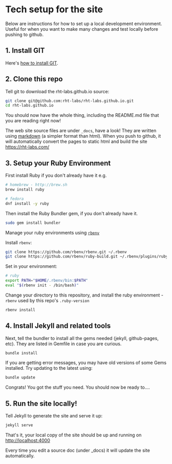 # Tech setup for the site

Below are instructions for how to set up a local development environment. Useful for when you want to make many changes and test locally before pushing to github.

## 1. Install GIT

Here's [how to install GIT](http://git-scm.com/book/en/v2/Getting-Started-Installing-Git).

## 2. Clone this repo

Tell git to download the rht-labs.github.io source:

```bash
git clone git@github.com:rht-labs/rht-labs.github.io.git
cd rht-labs.github.io
```

You should now have the whole thing, including the README.md file that you are reading right now!

The web site source files are under `_docs`, have a look! They are written using [markdown](https://guides.github.com/features/mastering-markdown/) (a simpler format than html). When you push to github, it will automatically convert the pages to static html and build the site https://rht-labs.com/

## 3. Setup your Ruby Environment

First install Ruby if you don't already have it e.g.

```bash
# homebrew - http://brew.sh
brew install ruby

# fedora
dnf install -y ruby
```

Then install the Ruby Bundler gem, if you don't already have it.

```bash
sudo gem install bundler
```

Manage your ruby environments using [`rbenv`](https://github.com/rbenv/rbenv)

Install `rbenv`:

```bash
git clone https://github.com/rbenv/rbenv.git ~/.rbenv
git clone https://github.com/rbenv/ruby-build.git ~/.rbenv/plugins/ruby-build
```

Set in your environment:

```bash
# ruby
export PATH="$HOME/.rbenv/bin:$PATH"
eval "$(rbenv init - /bin/bash)"
```

Change your directory to this repository, and install the ruby environment - `rbenv` used by this repo's `.ruby-version`

```bash
rbenv install
```

## 4. Install Jekyll and related tools

Next, tell the bundler to install all the gems needed (jekyll, github-pages, etc). They are listed in Gemfile in case you are curious.

```bash
bundle install
```

If you are getting error messages, you may have old versions of some Gems installed. Try updating to the latest using:

```bash
bundle update
```

Congrats! You got the stuff you need. You should now be ready to....

## 5. Run the site locally!

Tell Jekyll to generate the site and serve it up:

```bash
jekyll serve
```

That's it, your local copy of the site should be up and running on
[http://localhost:4000](http://localhost:4000)

Every time you edit a source doc (under _docs) it will update the site automatically.
